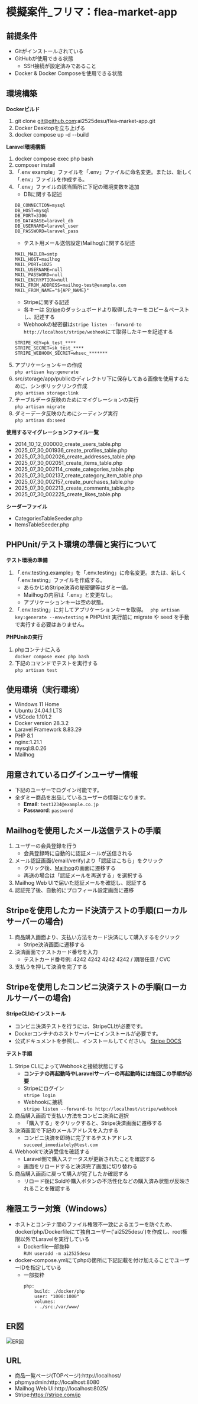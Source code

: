 # 模擬案件_フリマ：flea-market-app

## 前提条件
- Gitがインストールされている
- GitHubが使用できる状態
    - SSH接続が設定済みであること
- Docker & Docker Composeを使用できる状態

## 環境構築

**Dockerビルド**
1. git clone git@github.com:ai2525desu/flea-market-app.git
2. Docker Desktopを立ち上げる
3. docker compose up -d --build

**Laravel環境構築**
1. docker compose exec php bash
2. composer install
3. 「.env example」ファイルを「.env」ファイルに命名変更。または、新しく「.env」ファイルを作成する。
4. 「.env」ファイルの該当箇所に下記の環境変数を追加
    * DBに関する記述
    ```
    DB_CONNECTION=mysql
    DB_HOST=mysql
    DB_PORT=3306
    DB_DATABASE=laravel_db
    DB_USERNAME=laravel_user
    DB_PASSWORD=laravel_pass
    ```
    * テスト用メール送信設定(Mailhog)に関する記述
    ```
    MAIL_MAILER=smtp
    MAIL_HOST=mailhog
    MAIL_PORT=1025
    MAIL_USERNAME=null
    MAIL_PASSWORD=null
    MAIL_ENCRYPTION=null
    MAIL_FROM_ADDRESS=mailhog-test@example.com
    MAIL_FROM_NAME="${APP_NAME}"
    ```
    * Stripeに関する記述
     - 各キーは [Stripe](https://stripe.com/jp)のダッシュボードより取得したキーをコピー＆ペーストし、記述する
     - Webhookの秘密鍵は`stripe listen --forward-to http://localhost/stripe/webhook`にて取得したキーを記述する
    ```
    STRIPE_KEY=pk_test_****
    STRIPE_SECRET=sk_test_****
    STRIPE_WEBHOOK_SECRET=whsec_*******
    ```
5. アプリケーションキーの作成<br>
    ``` php artisan key:generate ```
6. src/storage/app/publicのディレクトリ下に保存してある画像を使用するために、シンボリックリンク作成<br>
    ``` php artisan storage:link ```
7. テーブルデータ反映のためにマイグレーションの実行<br>
    ``` php artisan migrate ```
8. ダミーデータ反映のためにシーディング実行<br>
    ``` php artisan db:seed ```

**使用するマイグレーションファイル一覧**
* 2014_10_12_000000_create_users_table.php
* 2025_07_30_001936_create_profiles_table.php
* 2025_07_30_002026_create_addresses_table.php
* 2025_07_30_002051_create_items_table.php
* 2025_07_30_002114_create_categories_table.php
* 2025_07_30_002137_create_category_item_table.php
* 2025_07_30_002157_create_purchases_table.php
* 2025_07_30_002213_create_comments_table.php
* 2025_07_30_002225_create_likes_table.php

**シーダーファイル**
* CategoriesTableSeeder.php
* ItemsTableSeeder.php

## PHPUnit/テスト環境の準備と実行について
**テスト環境の準備**
1. 「.env.testing.example」を「.env.testing」に命名変更。または、新しく「.env.testing」ファイルを作成する。
    - あらかじめStripe決済の秘密鍵等はダミー値。
    - Mailhogの内容は「.env」と変更なし。
    - アプリケーションキーは空の状態。
2. 「.env.testing」に対してアプリケーションキーを取得。
    ``` php artisan key:generate --env=testing```
※ PHPUnit 実行前に migrate や seed を手動で実行する必要はありません。

**PHPUnitの実行**
1. phpコンテナに入る<br>
    ``` docker compose exec php bash ```
2. 下記のコマンドでテストを実行する<br>
    ``` php artisan test ```


## 使用環境（実行環境）
- Windows 11 Home
- Ubuntu 24.04.1 LTS
- VSCode 1.101.2
- Docker version 28.3.2
- Laravel Framework 8.83.29
- PHP 8.1
- nginx:1.21.1
- mysql:8.0.26
- Mailhog

## 用意されているログインユーザー情報
- 下記のユーザーでログイン可能です。
- 全ダミー商品を出品しているユーザーの情報になります。
    - **Email**: `test1234@example.co.jp`  
    - **Password**: `password`

## Mailhogを使用したメール送信テストの手順
1. ユーザーの会員登録を行う
    - 会員登録時に自動的に認証メールが送信される
2. メール認証画面(/email/verify)より「認証はこちら」をクリック
    - クリック後、[Mailhog](http://localhost:8025/)の画面に遷移する
    - 再送の場合は「認証メールを再送する」を選択する
3. Mailhog Web UIで届いた認証メールを確認し、認証する
4. 認証完了後、自動的にプロフィール設定画面に遷移

## Stripeを使用したカード決済テストの手順(ローカルサーバーの場合)
1. 商品購入画面より、支払い方法をカード決済にして購入するをクリック
    - Stripe決済画面に遷移する
2. 決済画面でテストカード番号を入力
    - テストカード番号例: 4242 4242 4242 4242 / 期限任意 / CVC
3. 支払うを押して決済を完了する

## Stripeを使用したコンビニ決済テストの手順(ローカルサーバーの場合)
**StripeCLIのインストール**
- コンビニ決済テストを行うには、StripeCLIが必要です。
- Dockerコンテナのホストサーバーにインストールが必要です。
- 公式ドキュメントを参照し、インストールしてください。
    [Stripe DOCS](https://docs.stripe.com/)

**テスト手順**
1. Stripe CLIによってWebhookと接続状態にする
    - **コンテナの再起動時やLaravelサーバーの再起動時には毎回この手順が必要**
    - Stripeにログイン<br>
        ``` stripe login ```
    - Webhookに接続<br>
        ``` stripe listen --forward-to http://localhost/stripe/webhook ```
2. 商品購入画面で支払い方法をコンビニ決済に選択
    - 「購入する」をクリックすると、Stripe決済画面に遷移する
3. 決済画面で下記のメールアドレスを入力する
    - コンビニ決済を即時に完了するテストアドレス<br>
        ``` succeed_immediately@test.com ```
4. Webhookで決済受信を確認する
    - Laravel側で購入ステータスが更新されたことを確認する
    - 画面をリロードすると決済完了画面に切り替わる
5. 商品購入画面に戻って購入が完了したか確認する
    - リロード後にSoldや購入ボタンの不活性化などの購入済み状態が反映されることを確認する


## 権限エラー対策（Windows）
* ホストとコンテナ間のファイル権限不一致によるエラーを防ぐため、docker/php/Dockerfileにて独自ユーザー('ai2525desu')を作成し、root権限以外でLaravelを実行している
    - Dockerfile一部抜粋<br>
    ```RUN useradd -m ai2525desu```
* docker-compose.ymlにてphpの箇所に下記記載を付け加えることでユーザーIDを指定している
    - 一部抜粋
        ```
        php:
            build: ./docker/php
            user: "1000:1000"
            volumes:
            - ./src:/var/www/
        ```

## ER図
![ER図](flea-market-app.png)

## URL
* 商品一覧ページ(TOPページ):http://localhost/
* phpmyadmin:http://localhost:8080
* Mailhog Web UI:http://localhost:8025/
* Stripe:https://stripe.com/jp
